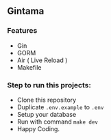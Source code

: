 ## Gintama

### Features
- Gin
- GORM
- Air ( Live Reload )
- Makefile

### Step to run this projects:
- Clone this repository
- Duplicate `.env.example` to `.env`
- Setup your database
- Run with command `make dev`
- Happy Coding.